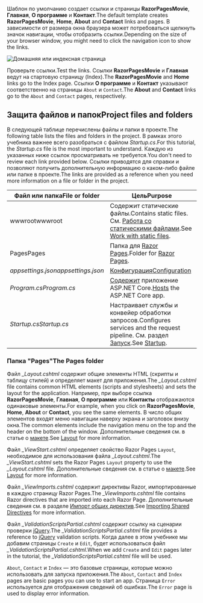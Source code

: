 <span data-ttu-id="8f8ad-101">Шаблон по умолчанию создает ссылки и страницы **RazorPagesMovie**, **Главная**, **О программе** и **Контакт**.</span><span class="sxs-lookup"><span data-stu-id="8f8ad-101">The default template creates **RazorPagesMovie**, **Home**, **About** and **Contact** links and pages.</span></span> <span data-ttu-id="8f8ad-102">В зависимости от размера окна браузера может потребоваться щелкнуть значок навигации, чтобы отобразить ссылки.</span><span class="sxs-lookup"><span data-stu-id="8f8ad-102">Depending on the size of your browser window, you might need to click the navigation icon to show the links.</span></span>

![Домашняя или индексная страница](../../tutorials/razor-pages/razor-pages-start/_static/home2.png)

<span data-ttu-id="8f8ad-104">Проверьте ссылки.</span><span class="sxs-lookup"><span data-stu-id="8f8ad-104">Test the links.</span></span> <span data-ttu-id="8f8ad-105">Ссылки **RazorPagesMovie** и **Главная** ведут на стартовую страницу (Index).</span><span class="sxs-lookup"><span data-stu-id="8f8ad-105">The **RazorPagesMovie** and **Home** links go to the Index page.</span></span> <span data-ttu-id="8f8ad-106">Ссылки **О программе** и **Контакт** указывают соответственно на страницы `About` и `Contact`.</span><span class="sxs-lookup"><span data-stu-id="8f8ad-106">The **About** and **Contact** links go to the `About` and `Contact` pages, respectively.</span></span>

## <a name="project-files-and-folders"></a><span data-ttu-id="8f8ad-107">Защита файлов и папок</span><span class="sxs-lookup"><span data-stu-id="8f8ad-107">Project files and folders</span></span>

<span data-ttu-id="8f8ad-108">В следующей таблице перечислены файлы и папки в проекте.</span><span class="sxs-lookup"><span data-stu-id="8f8ad-108">The following table lists the files and folders in the project.</span></span> <span data-ttu-id="8f8ad-109">В рамках этого учебника важнее всего разобраться с файлом *Startup.cs*.</span><span class="sxs-lookup"><span data-stu-id="8f8ad-109">For this tutorial, the *Startup.cs* file is the most important to understand.</span></span> <span data-ttu-id="8f8ad-110">Каждую из указанных ниже ссылок просматривать не требуется.</span><span class="sxs-lookup"><span data-stu-id="8f8ad-110">You don't need to review each link provided below.</span></span> <span data-ttu-id="8f8ad-111">Ссылки приводятся для справки и позволяют получить дополнительную информацию о каком-либо файле или папке в проекте.</span><span class="sxs-lookup"><span data-stu-id="8f8ad-111">The links are provided as a reference when you need more information on a file or folder in the project.</span></span>

| <span data-ttu-id="8f8ad-112">Файл или папка</span><span class="sxs-lookup"><span data-stu-id="8f8ad-112">File or folder</span></span>              | <span data-ttu-id="8f8ad-113">Цель</span><span class="sxs-lookup"><span data-stu-id="8f8ad-113">Purpose</span></span> |
| ----------------- | ------------ | 
| <span data-ttu-id="8f8ad-114">wwwroot</span><span class="sxs-lookup"><span data-stu-id="8f8ad-114">wwwroot</span></span> | <span data-ttu-id="8f8ad-115">Содержит статические файлы.</span><span class="sxs-lookup"><span data-stu-id="8f8ad-115">Contains static files.</span></span> <span data-ttu-id="8f8ad-116">См. [Работа со статическими файлами](xref:fundamentals/static-files).</span><span class="sxs-lookup"><span data-stu-id="8f8ad-116">See [Work with static files](xref:fundamentals/static-files).</span></span> |
| <span data-ttu-id="8f8ad-117">Pages</span><span class="sxs-lookup"><span data-stu-id="8f8ad-117">Pages</span></span> | <span data-ttu-id="8f8ad-118">Папка для [Razor Pages](xref:mvc/razor-pages/index).</span><span class="sxs-lookup"><span data-stu-id="8f8ad-118">Folder for [Razor Pages](xref:mvc/razor-pages/index).</span></span> | 
| <span data-ttu-id="8f8ad-119">*appsettings.json*</span><span class="sxs-lookup"><span data-stu-id="8f8ad-119">*appsettings.json*</span></span> | [<span data-ttu-id="8f8ad-120">Конфигурация</span><span class="sxs-lookup"><span data-stu-id="8f8ad-120">Configuration</span></span>](xref:fundamentals/configuration/index) |
| <span data-ttu-id="8f8ad-121">*Program.cs*</span><span class="sxs-lookup"><span data-stu-id="8f8ad-121">*Program.cs*</span></span> | <span data-ttu-id="8f8ad-122">[Содержит](xref:fundamentals/hosting) приложение ASP.NET Core.</span><span class="sxs-lookup"><span data-stu-id="8f8ad-122">[Hosts](xref:fundamentals/hosting) the ASP.NET Core app.</span></span>|
| <span data-ttu-id="8f8ad-123">*Startup.cs*</span><span class="sxs-lookup"><span data-stu-id="8f8ad-123">*Startup.cs*</span></span> | <span data-ttu-id="8f8ad-124">Настраивает службы и конвейер обработки запросов.</span><span class="sxs-lookup"><span data-stu-id="8f8ad-124">Configures services and the request pipeline.</span></span> <span data-ttu-id="8f8ad-125">См. раздел [Запуск](xref:fundamentals/startup).</span><span class="sxs-lookup"><span data-stu-id="8f8ad-125">See [Startup](xref:fundamentals/startup).</span></span>|

### <a name="the-pages-folder"></a><span data-ttu-id="8f8ad-126">Папка "Pages"</span><span class="sxs-lookup"><span data-stu-id="8f8ad-126">The Pages folder</span></span>

<span data-ttu-id="8f8ad-127">Файл *_Layout.cshtml* содержит общие элементы HTML (скрипты и таблицу стилей) и определяет макет для приложения.</span><span class="sxs-lookup"><span data-stu-id="8f8ad-127">The *_Layout.cshtml* file contains common HTML elements (scripts and stylesheets) and sets the layout for the application.</span></span> <span data-ttu-id="8f8ad-128">Например, при выборе ссылка **RazorPagesMovie**, **Главная**, **О программе** или **Контакты** отображаются одинаковые элементы.</span><span class="sxs-lookup"><span data-stu-id="8f8ad-128">For example, when you click on **RazorPagesMovie**, **Home**, **About** or **Contact**, you see the same elements.</span></span> <span data-ttu-id="8f8ad-129">В число общих элементов входят меню навигации наверху экрана и заголовок внизу окна.</span><span class="sxs-lookup"><span data-stu-id="8f8ad-129">The common elements include the navigation menu on the top and the header on the bottom of the window.</span></span> <span data-ttu-id="8f8ad-130">Дополнительные сведения см. в статье о [макете](xref:mvc/views/layout).</span><span class="sxs-lookup"><span data-stu-id="8f8ad-130">See [Layout](xref:mvc/views/layout) for more information.</span></span>

<span data-ttu-id="8f8ad-131">Файл *_ViewStart.cshtml* определяет свойство Razor Pages `Layout`, необходимое для использования файла *_Layout.cshtml*.</span><span class="sxs-lookup"><span data-stu-id="8f8ad-131">The *_ViewStart.cshtml* sets the Razor Pages `Layout` property to use the *_Layout.cshtml* file.</span></span> <span data-ttu-id="8f8ad-132">Дополнительные сведения см. в статье о [макете](xref:mvc/views/layout).</span><span class="sxs-lookup"><span data-stu-id="8f8ad-132">See [Layout](xref:mvc/views/layout) for more information.</span></span>

<span data-ttu-id="8f8ad-133">Файл *_ViewImports.cshtml* содержит директивы Razor, импортированные в каждую страницу Razor Pages.</span><span class="sxs-lookup"><span data-stu-id="8f8ad-133">The *_ViewImports.cshtml* file contains Razor directives that are imported into each Razor Page.</span></span> <span data-ttu-id="8f8ad-134">Дополнительные сведения см. в разделе [Импорт общих директив](xref:mvc/views/layout#importing-shared-directives).</span><span class="sxs-lookup"><span data-stu-id="8f8ad-134">See [Importing Shared Directives](xref:mvc/views/layout#importing-shared-directives) for more information.</span></span>

<span data-ttu-id="8f8ad-135">Файл *_ValidationScriptsPartial.cshtml* содержит ссылку на сценарии проверки [jQuery](https://jquery.com/).</span><span class="sxs-lookup"><span data-stu-id="8f8ad-135">The *_ValidationScriptsPartial.cshtml* file provides a reference to [jQuery](https://jquery.com/) validation scripts.</span></span> <span data-ttu-id="8f8ad-136">Когда далее в этом учебнике мы добавим страницы `Create` и `Edit`, будет использоваться файл *_ValidationScriptsPartial.cshtml*.</span><span class="sxs-lookup"><span data-stu-id="8f8ad-136">When we add `Create` and `Edit` pages later in the tutorial, the *_ValidationScriptsPartial.cshtml* file will be used.</span></span>

<span data-ttu-id="8f8ad-137">`About`, `Contact` и `Index` — это базовые страницы, которые можно использовать для запуска приложения.</span><span class="sxs-lookup"><span data-stu-id="8f8ad-137">The `About`, `Contact` and `Index` pages are basic pages you can use to start an app.</span></span> <span data-ttu-id="8f8ad-138">Страница `Error` используется для отображения сведений об ошибках.</span><span class="sxs-lookup"><span data-stu-id="8f8ad-138">The `Error` page is used to display error information.</span></span>